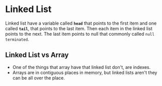 # Linked List 
Linked list have a variable called **`head`** that points to the first item and one called **`tail`**, that points to the last item. Then each item in the linked list points to the next. The last item points to null that commonly called `null terminated`.

## Linked List vs Array
- One of the things that array have that linked list don't, are indexes.
- Arrays are in contiguous places in memory, but linked lists aren't they can be all over the place.

